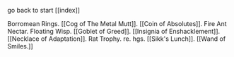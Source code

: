 go back to start [[index]]

Borromean Rings.
[[Cog of The Metal Mutt]].
[[Coin of Absolutes]].
Fire Ant Nectar.
Floating Wisp.
[[Goblet of Greed]].
[[Insignia of Enshacklement]].
[[Necklace of Adaptation]].
Rat Trophy.
re.
hgs.
[[Sikk's Lunch]].
[[Wand of Smiles.]]

